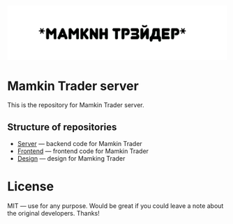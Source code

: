 ![Mamkin Trader](/img/logo.png?raw=true)
# Mamkin Trader server
This is the repository for Mamkin Trader server.
## Structure of repositories
* [Server](https://github.com/mamkin-trader/server) — backend code for Mamkin Trader
* [Frontend](https://github.com/mamkin-trader/frontend) — frontend code for Mamkin Trader
* [Design](https://github.com/mamkin-trader/design) — design for Mamking Trader
# License
MIT — use for any purpose. Would be great if you could leave a note about the original developers. Thanks!